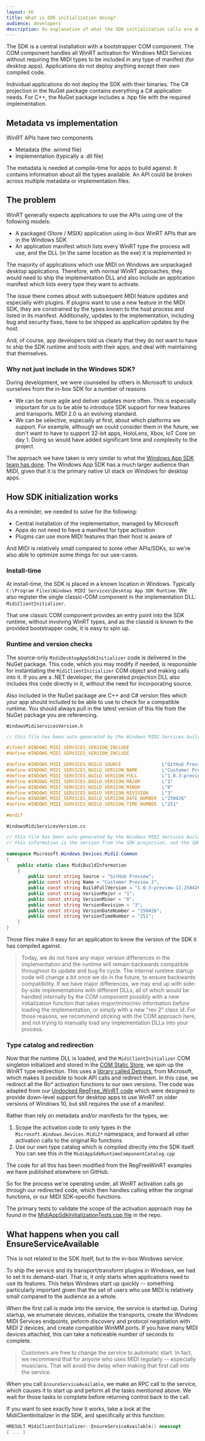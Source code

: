 ```yaml
---
layout: kb
title: What is SDK initialization doing?
audience: developers
description: An explanation of what the SDK initialization calls are doing under the covers
---
```


The SDK is a central installation with a bootstrapper COM component. The COM component handles all WinRT activation for Windows MIDI Services without requiring the MIDI types to be included in any type of manifest (for desktop apps). Applications do not deploy anything except their own compiled code.

Individual applications do not deploy the SDK with their binaries. The C# projection in the NuGet package contains everything a C# application needs. For C++, the NuGet package includes a .hpp file with the required implementation.

## Metadata vs implementation

WinRT APIs have two components
- Metadata (the .winmd file)
- Implementation (typically a .dll file)

The metadata is needed at compile-time for apps to build against. It contains information about all the types available. An API could be broken across multiple metadata or implementation files. 

## The problem

WinRT generally expects applications to use the APIs using one of the following models:
- A packaged (Store / MSIX) application using in-box WinRT APIs that are in the Windows SDK
- An application manifest which lists every WinRT type the process will use, and the DLL (in the same location as the exe) it is implemented in

The majority of applications which use MIDI on Windows are unpackaged desktop applications. Therefore, with normal WinRT approaches, they would need to ship the implementation DLL and also include an application manifest which lists every type they want to activate.

The issue there comes about with subsequent MIDI feature updates and especially with plugins. If plugins want to use a new feature in the MIDI SDK, they are constrained by the types known to the host process and listed in its manifest. Additionally, updates to the implementation, including bug and security fixes, have to be shipped as application updates by the host.

And, of course, app developers told us clearly that they do not want to have to ship the SDK runtime and tools with their apps, and deal with maintaining that themselves.

### Why not just include in the Windows SDK?

During development, we were counseled by others in Microsoft to undock ourselves from the in-box SDK for a number of reasons
- We can be more agile and deliver updates more often. This is especially important for us to be able to introduce SDK support for new features and transports. MIDI 2.0 is an evolving standard.
- We can be selective, especially at first, about which platforms we support. For example, although we could consider them in the future, we don't want to have to support 32-bit apps, HoloLens, Xbox, IoT Core on day 1. Doing so would have added significant time and complexity to the project.

The approach we have taken is very similar to what the [Windows App SDK team has done](https://learn.microsoft.com/windows/apps/windows-app-sdk/downloads). The Windows App SDK has a much larger audience than MIDI, given that it is the primary native UI stack on Windows for desktop apps.

## How SDK initialization works

As a reminder, we needed to solve for the following:
- Central installation of the implementation, managed by Microsoft
- Apps do not need to have a manifest for type activation
- Plugins can use more MIDI features than their host is aware of

And MIDI is relatively small compared to some other APIs/SDKs, so we're also able to optimize some things for our use-cases.

### Install-time

At install-time, the SDK is placed in a known location in Windows. Typically `C:\Program Files\Windows MIDI Services\Desktop App SDK Runtime`. We also register the single classic-COM component in the implementation DLL: `MidiClientInitializer`.

That one classic COM component provides an entry point into the SDK runtime, without involving WinRT types, and as the classid is known to the provided bootstrapper code, it is easy to spin up.

### Runtime and version checks

The source-only `MidiDesktopAppSdkInitializer` code is delivered in the NuGet package. This code, which you may modify if needed, is responsible for instantiating the `MidiClientInitializer` COM object and making calls into it. If you are a .NET developer, the generated projection DLL also includes this code directly in it, without the need for incorporating source.

Also included in the NuGet package are C++ and C# version files which your app should included to be able to use to check for a compatible runtime. You should always pull in the latest version of this file from the NuGet package you are referencing.

`WindowsMidiServicesVersion.h`

```cpp
// this file has been auto-generated by the Windows MIDI Services build process

#ifndef WINDOWS_MIDI_SERVICES_VERSION_INCLUDE
#define WINDOWS_MIDI_SERVICES_VERSION_INCLUDE

#define WINDOWS_MIDI_SERVICES_BUILD_SOURCE               L"GitHub Preview"
#define WINDOWS_MIDI_SERVICES_BUILD_VERSION_NAME         L"Customer Preview 3"
#define WINDOWS_MIDI_SERVICES_BUILD_VERSION_FULL         L"1.0.3-preview-12.250426-251"
#define WINDOWS_MIDI_SERVICES_BUILD_VERSION_MAJOR        L"1"
#define WINDOWS_MIDI_SERVICES_BUILD_VERSION_MINOR        L"0"
#define WINDOWS_MIDI_SERVICES_BUILD_VERSION_REVISION     L"3"
#define WINDOWS_MIDI_SERVICES_BUILD_VERSION_DATE_NUMBER  L"250426"
#define WINDOWS_MIDI_SERVICES_BUILD_VERSION_TIME_NUMBER  L"251"

#endif
```

`WindowsMidiServicesVersion.cs`

```csharp
// this file has been auto-generated by the Windows MIDI Services build process
// this information is the version from the SDK projection, not the SDK runtime

namespace Microsoft.Windows.Devices.Midi2.Common
{
	public static class MidiBuildInformation
	{
		public const string Source = "GitHub Preview";
		public const string Name = "Customer Preview 3";
		public const string BuildFullVersion = "1.0.3-preview-12.250426-251";
		public const string VersionMajor = "1";
		public const string VersionMinor = "0";
		public const string VersionRevision = "3";
		public const string VersionDateNumber = "250426";
		public const string VersionTimeNumber = "251";
	}
}
```

Those files make it easy for an application to know the version of the SDK it has compiled against.

> Today, we do not have any major version differences in the implementation and the runtime will remain backwards compatible throughout its update and bug fix cycle. The internal runtime startup code will change a bit once we do in the future, to ensure backwards compatibility. If we have major differences, we may end up with side-by-side implementations with different DLLs, all of which would be handled internally by the COM component possibly with a new initialization function that takes major/minor/rev information before loading the implementation, or simply with a new "rev 2" class id. For those reasons, we recommend sticking with the COM approach here, and not trying to manually load any implementation DLLs into your process.

### Type catalog and redirection

Now that the runtime DLL is loaded, and the `MidiClientInitializer` COM singleton initialized and stored in the [COM Static Store](https://devblogs.microsoft.com/oldnewthing/20210208-00/?p=104812), we spin up the WinRT type redirection. This uses a [library called Detours](https://github.com/microsoft/Detours/wiki/Using-Detours), from Microsoft, which makes it possible to hook API calls and redirect them. In this case, we redirect all the Ro* activation functions to our own versions. The code was adapted from our [Undocked RegFree_WinRT code](https://github.com/microsoft/xlang/tree/master/src/UndockedRegFreeWinRT) which were designed to provide down-level support for desktop apps to use WinRT on older versions of Windows 10, but still requires the use of a manifest.

Rather than rely on metadata and/or manifests for the types, we:
1. Scope the activation code to only types in the `Microsoft.Windows.Devices.Midi2*` namespace, and forward all other activation calls to the original Ro functions
2. Use our own type catalog which is compiled directly into the SDK itself. You can see this in the `MidiAppSdkRuntimeComponentCatalog.cpp`

The code for all this has been modified from the RegFreeWinRT examples we have published elsewhere on GitHub.

So for the process we're operating under, all WinRT activation calls go through our redirected code, which then handles calling either the original functions, or our MIDI SDK-specific functions.

The primary tests to validate the scope of the activation approach may be found in the [MidiAppSdkInitializationTests.cpp file](https://github.com/microsoft/MIDI/blob/main/src/app-sdk/tests/SdkInitialization.unittests/MidiAppSdkInitializationTests.cpp) in the repo.

## What happens when you call EnsureServiceAvailable

This is not related to the SDK itself, but to the in-box Windows service.

To ship the service and its transport/transform plugins in Windows, we had to set it to demand-start. That is, it only starts when applications need to use its features. This helps Windows start up quickly -- something particularly important given that the set of users who use MIDI is relatively small compared to the audience as a whole.

When the first call is made into the service, the service is started up. During startup, we enumerate devices, initialize the transports, create the Windows MIDI Services endpoints, peform discovery and protocol negotiation with MIDI 2 devices, and create compatible WinMM ports. If you have many MIDI devices attached, this can take a noticeable number of seconds to complete.

> Customers are free to change the service to automatic start. In fact, we recommend that for anyone who uses MIDI regularly -- especially musicians. That will avoid the delay when making that first call into the service.

When you call `EnsureServiceAvailable`, we make an RPC call to the service, which causes it to start up and peform all the tasks mentioned above. We wait for those tasks to complete before returning control back to the call.

If you want to see exactly how it works, take a look at the MidiClientInitializer in the SDK, and specifically at this function:

```cpp
HRESULT MidiClientInitializer::EnsureServiceAvailable() noexcept
{ ... }
```
